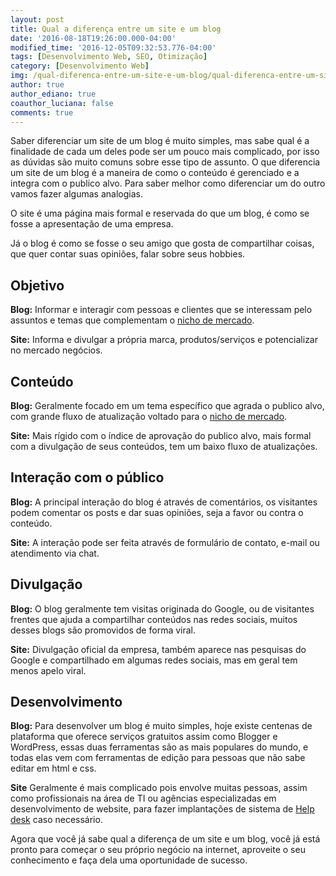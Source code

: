 ```yaml
---
layout: post
title: Qual a diferença entre um site e um blog
date: '2016-08-18T19:26:00.000-04:00'
modified_time: '2016-12-05T09:32:53.776-04:00'
tags: [Desenvolvimento Web, SEO, Otimização]
category: [Desenvolvimento Web]
img: /qual-diferenca-entre-um-site-e-um-blog/qual-diferenca-entre-um-site-e-um-blog.jpg
author: true
author_ediano: true
coauthor_luciana: false
comments: true
---
```


Saber diferenciar um site de um blog é muito simples, mas sabe qual é a finalidade de cada um deles pode ser um pouco mais complicado, por isso as dúvidas são muito comuns sobre esse tipo de assunto. O que diferencia um site de um blog é a maneira de como o conteúdo é gerenciado e a integra com o publico alvo. Para saber melhor como diferenciar um do outro vamos fazer algumas analogias.

O site é uma página mais formal e reservada do que um blog, é como se fosse a apresentação de uma empresa.

Já o blog é como se fosse o seu amigo que gosta de compartilhar coisas, que quer contar suas opiniões, falar sobre seus hobbies.

## Objetivo
**Blog:** Informar e interagir com pessoas e clientes que se interessam pelo assuntos e temas que complementam o <a href="http://www.insideblock.com/post/como-escolher-um-nicho-para-o-seu-blog.html" target="_blank">nicho de mercado</a>.

**Site:** Informa e divulgar a própria marca, produtos/serviços e potencializar no mercado negócios.

## Conteúdo
**Blog:** Geralmente focado em um tema específico que agrada o publico alvo, com grande fluxo de atualização voltado para o <a href="http://www.insideblock.com/post/como-escolher-um-nicho-para-o-seu-blog.html" target="_blank">nicho de mercado</a>.

**Site:** Mais rígido com o índice de aprovação do publico alvo, mais formal com a divulgação de seus conteúdos, tem um baixo fluxo de atualizações.

## Interação com o público
**Blog:** A principal interação do blog é através de comentários, os visitantes podem comentar os posts e dar suas opiniões, seja a favor ou contra o conteúdo.

**Site:** A interação pode ser feita através de formulário de contato, e-mail ou atendimento via chat.

## Divulgação
**Blog:** O blog geralmente tem visitas originada do Google, ou de visitantes frentes que ajuda a compartilhar conteúdos nas redes sociais, muitos desses blogs são promovidos de forma viral.

**Site:** Divulgação oficial da empresa, também aparece nas pesquisas do Google e compartilhado em algumas redes sociais, mas em geral tem menos apelo viral.

## Desenvolvimento
**Blog:** Para desenvolver um blog é muito simples, hoje existe centenas de plataforma que oferece serviços gratuitos assim como Blogger e WordPress, essas duas ferramentas são as mais populares do mundo, e todas elas vem com ferramentas de edição para pessoas que não sabe editar em html e css.

**Site** Geralmente é mais complicado pois envolve muitas pessoas, assim como profissionais na área de TI ou agências especializadas em desenvolvimento de website, para fazer implantações de sistema de <a href="http://www.insideblock.com/post/help-desk-software-solucao-para-sua.html" target="_blank">Help desk</a> caso necessário.

Agora que você já sabe qual a diferença de um site e um blog, você já está pronto para começar o seu próprio negócio na internet, aproveite o seu conhecimento e faça dela uma oportunidade de sucesso.